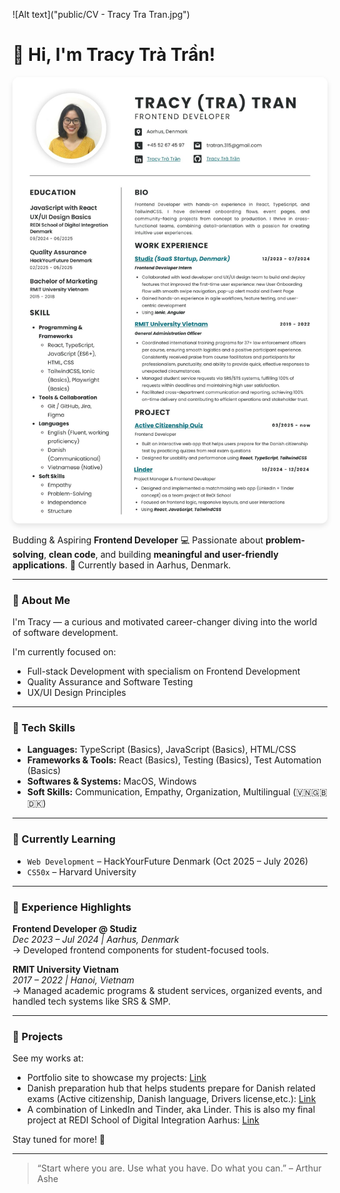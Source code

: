![Alt text]("public/CV - Tracy Tra Tran.jpg")

# 👋 Hi, I'm Tracy Trà Trần!

<div align="center">
  <img src="/CV - Tracy Tra Tran.jpg" alt="Tracy Trà Trần - Professional Photo" style="border-radius: 10px; box-shadow: 0 4px 8px rgba(0,0,0,0.1);">
</div>

Budding & Aspiring **Frontend Developer**
💻
Passionate about **problem-solving**, **clean code**, and building **meaningful and user-friendly applications**.
📍 Currently based in Aarhus, Denmark.

---

### 🌱 About Me

I'm Tracy — a curious and motivated career-changer diving into the world of software development.

<!-- After years of working in education and customer service, I found my passion in tech where I can combine problem-solving, empathy, and creativity to build applications that matter. -->

I'm currently focused on:

- Full-stack Development with specialism on Frontend Development
- Quality Assurance and Software Testing
- UX/UI Design Principles

---

### 🔧 Tech Skills

- **Languages:** TypeScript (Basics), JavaScript (Basics), HTML/CSS
- **Frameworks & Tools:** React (Basics), Testing (Basics), Test Automation (Basics)
- **Softwares & Systems:** MacOS, Windows
- **Soft Skills:** Communication, Empathy, Organization, Multilingual (🇻🇳🇬🇧🇩🇰)

---

### 🧠 Currently Learning

- `Web Development` – HackYourFuture Denmark (Oct 2025 – July 2026)
- `CS50x` – Harvard University

---

### 💼 Experience Highlights

**Frontend Developer @ Studiz**  
_Dec 2023 – Jul 2024 | Aarhus, Denmark_  
→ Developed frontend components for student-focused tools.

**RMIT University Vietnam**  
_2017 – 2022 | Hanoi, Vietnam_  
→ Managed academic programs & student services, organized events, and handled tech systems like SRS & SMP.

---

### 📌 Projects

See my works at:

- Portfolio site to showcase my projects: [Link](https://tracytratran.github.io/)
- Danish preparation hub that helps students prepare for Danish related exams (Active citizenship, Danish language, Drivers license,etc.): [Link](https://tracytratran.github.io/aktiv-medborgerskab)
- A combination of LinkedIn and Tinder, aka Linder. This is also my final project at REDI School of Digital Integration Aarhus: [Link](https://github.com/tracytratran/linder)

Stay tuned for more! 🚀

---

> “Start where you are. Use what you have. Do what you can.” – Arthur Ashe
